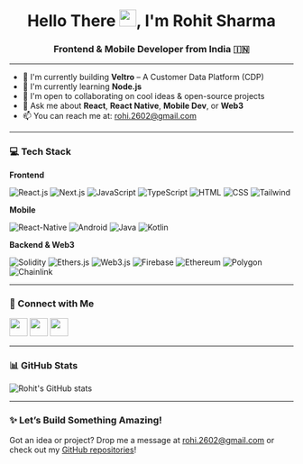 <h1 align="center">Hello There <img src="https://github.com/user-attachments/assets/756cf482-8746-4c36-a7e4-ecf5b05fee1c" width="30"/>, I'm Rohit Sharma</h1>

<h3 align="center">Frontend & Mobile Developer from India 🇮🇳</h3>

---

- 🔭 I'm currently building **Veltro** – A Customer Data Platform (CDP)
- 🌱 I'm currently learning **Node.js**
- 🤝 I'm open to collaborating on cool ideas & open-source projects
- 💬 Ask me about **React**, **React Native**, **Mobile Dev**, or **Web3**
- 📫 You can reach me at: rohi.2602@gmail.com

---

### 💻 Tech Stack

**Frontend**
  
![React.js](https://img.shields.io/badge/-React-61DAFB?style=for-the-badge&logo=react&logoColor=black)
![Next.js](https://img.shields.io/badge/-Next.js-000000?style=for-the-badge&logo=next.js&logoColor=white)
![JavaScript](https://img.shields.io/badge/-JavaScript-F7DF1E?style=for-the-badge&logo=javascript&logoColor=black)
![TypeScript](https://img.shields.io/badge/-TypeScript-3178C6?style=for-the-badge&logo=typescript&logoColor=white)
![HTML](https://img.shields.io/badge/-HTML5-E34F26?style=for-the-badge&logo=html5&logoColor=white)
![CSS](https://img.shields.io/badge/-CSS3-1572B6?style=for-the-badge&logo=css3&logoColor=white)
![Tailwind](https://img.shields.io/badge/-TailwindCSS-06B6D4?style=for-the-badge&logo=tailwindcss&logoColor=white)

**Mobile**

![React-Native](https://img.shields.io/badge/-React%20Native-61DAFB?style=for-the-badge&logo=react&logoColor=black)
![Android](https://img.shields.io/badge/-Android-3DDC84?style=for-the-badge&logo=android&logoColor=white)
![Java](https://img.shields.io/badge/-Java-007396?style=for-the-badge&logo=java&logoColor=white)
![Kotlin](https://img.shields.io/badge/-Kotlin-7F52FF?style=for-the-badge&logo=kotlin&logoColor=white)

**Backend & Web3**

![Solidity](https://img.shields.io/badge/-Solidity-4e60b1?style=for-the-badge&logo=solidity&logoColor=white)
![Ethers.js](https://img.shields.io/badge/-Ethers.js-3C3C3D?style=for-the-badge&logo=ethereum&logoColor=white)
![Web3.js](https://img.shields.io/badge/Web3.js-323330?style=for-the-badge&logo=web3.js&logoColor=FFFFFF)
![Firebase](https://img.shields.io/badge/-Firebase-FFCA28?style=for-the-badge&logo=firebase&logoColor=black)
![Ethereum](https://img.shields.io/badge/Ethereum-cab2f4?style=for-the-badge&logo=ethereum&logoColor=000000)
![Polygon](https://img.shields.io/badge/Polygon-8247E5?style=for-the-badge&logo=polygon&logoColor=000000)
![Chainlink](https://img.shields.io/badge/Chainlink-375BD2?style=for-the-badge&logo=chainlink&logoColor=white)

---

### 📌 Connect with Me

<p align="left">
<a href="https://www.linkedin.com/in/rohi-sharma/" target="_blank"><img height="32" src="https://github.com/user-attachments/assets/942b92f9-a70b-4adb-81fd-34fb1c24d5bb"></a>
<a href="mailto:rohi.2602@gmail.com" target="blank"><img height="32" align="top" src="https://github.com/user-attachments/assets/56bbb2a3-89d6-426c-911c-a0726421b2e7"></a>
<a href="https://discordapp.com/users/720975297520074792" target="blank"><img height="32" align="top" src="https://github.com/user-attachments/assets/d62c813d-ae68-44a2-9eb0-8edf85e9a9a9"></a>
</p>

---

### 📊 GitHub Stats

![Rohit's GitHub stats](https://github-readme-stats.vercel.app/api?username=Rohit-2602&show_icons=true&theme=default)

---

### ✨ Let’s Build Something Amazing!
Got an idea or project? Drop me a message at [rohi.2602@gmail.com](mailto:rohi.2602@gmail.com) or check out my [GitHub repositories](https://github.com/Rohit-2602?tab=repositories)!
